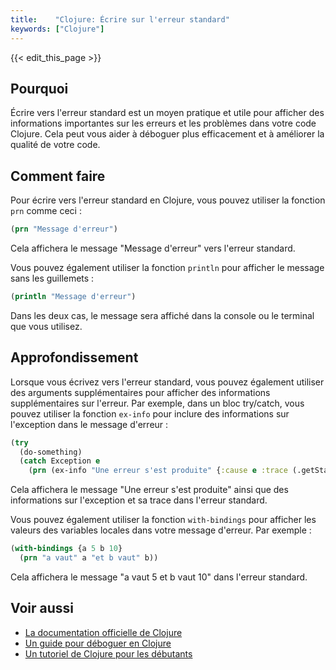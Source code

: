 ```yaml
---
title:    "Clojure: Écrire sur l'erreur standard"
keywords: ["Clojure"]
---
```


{{< edit_this_page >}}

## Pourquoi

Écrire vers l'erreur standard est un moyen pratique et utile pour afficher des informations importantes sur les erreurs et les problèmes dans votre code Clojure. Cela peut vous aider à déboguer plus efficacement et à améliorer la qualité de votre code.

## Comment faire

Pour écrire vers l'erreur standard en Clojure, vous pouvez utiliser la fonction ```prn``` comme ceci :
```Clojure
(prn "Message d'erreur")
```
Cela affichera le message "Message d'erreur" vers l'erreur standard.

Vous pouvez également utiliser la fonction ```println``` pour afficher le message sans les guillemets :
```Clojure
(println "Message d'erreur")
```

Dans les deux cas, le message sera affiché dans la console ou le terminal que vous utilisez.

## Approfondissement

Lorsque vous écrivez vers l'erreur standard, vous pouvez également utiliser des arguments supplémentaires pour afficher des informations supplémentaires sur l'erreur. Par exemple, dans un bloc try/catch, vous pouvez utiliser la fonction ```ex-info``` pour inclure des informations sur l'exception dans le message d'erreur :
```Clojure
(try
  (do-something)
  (catch Exception e
    (prn (ex-info "Une erreur s'est produite" {:cause e :trace (.getStackTrace e)}))))
``` 
Cela affichera le message "Une erreur s'est produite" ainsi que des informations sur l'exception et sa trace dans l'erreur standard.

Vous pouvez également utiliser la fonction ```with-bindings``` pour afficher les valeurs des variables locales dans votre message d'erreur. Par exemple :
```Clojure
(with-bindings {a 5 b 10}
  (prn "a vaut" a "et b vaut" b))
```
Cela affichera le message "a vaut 5 et b vaut 10" dans l'erreur standard.

## Voir aussi

- [La documentation officielle de Clojure](https://clojure.org/)
- [Un guide pour déboguer en Clojure](https://purelyfunctional.tv/guide/clojure-debugging/)
- [Un tutoriel de Clojure pour les débutants](https://clojure.org/guides/getting_started)